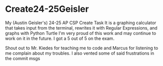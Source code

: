 # Create24-25Geisler
My (Austin Geisler's) 24-25 AP CSP Create Task
It is a graphing calculator that takes input from the terminal, rewrites it with Regular Expressions, and graphs with Python Turtle
I'm very proud of this work and may continue to work on it in the future. 
I got a 5 out of 5 on the exam. 

Shout out to Mr. Kiedes for teaching me to code and Marcus for listening to me complain about my troubles. I also vented some of said frustrations in the commit msgs
